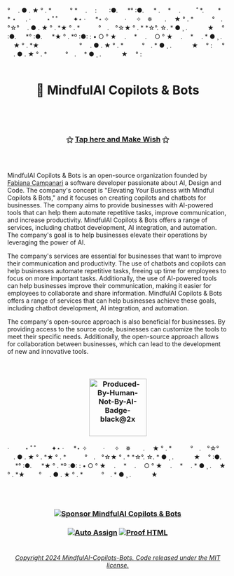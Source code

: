 
  <!--  START HEADER  -->   
 ° 　. ● . ★ ° . *　　　° * 　.　 :　　:●. 　 *° :●. 　 *
.　 * 　.　 　 ˚ *.　　 *　　 * ⋆ 　 .
· 　　 ⋆ ˚ ˚ 　　 ✦⋆ · 　 *⋆ ✧　 　 · 　 ✧　✵　　. 　★ ° . *　　　°　.　°☆° 　. ● . ★ ° . *★ ° . *　　　°　.　°☆★ ° . * *☆°. ☆. * ● ¸ . 　　　★ 　° :●. 　 *° :●. 　 *★ ° . *º :●: :
• ○ ° ★　 .　 * 　.　 ○ ° ★　 .　 * 　. * ● ¸ . 　★ ° . *★　 　　　　　
° 　. ● . ★ ° . *　　　°　. * ● ¸ . 　　　★ 　° :
　 ° 　. ● . ★ ° . *　　　°　.　 * ● ¸ . 　　　★ 　° :
<br><br> 

# <p align="center">  💬 MindfulAI Copilots & Bots 

<br><br> 

###  <p align="center">   ⚝ [Tap here and Make Wish](https://github.com/MindfulAI-Copilots-Bots/.github/assets/113218619/8e1bbca0-4d50-4963-8bee-88af5bd6db2d) ⚝

 <!--  END HEADER  --> 
  
<br><br>

<!-- ### <p align="center">  <img src="https://github.githubassets.com/images/icons/emoji/octocat.png" width="50"> [![Sponsor MindfulAI Copilots & Bots](https://img.shields.io/badge/Sponsor-MindfulAI%20Copilots%20%26%20Bots-brightgreen?logo=GitHub)](https://github.com/sponsors/MindfulAI-Copilots-Bots)  -->


MindfulAI Copilots & Bots is an open-source organization founded by [Fabiana Campanari](https://github.com/FabianaCampanari) a software developer passionate about AI, Design and Code. The company's concept is "Elevating Your Business with Mindful Copilots & Bots," and it focuses on creating copilots and chatbots for businesses. The company aims to provide businesses with AI-powered tools that can help them automate repetitive tasks, improve communication, and increase productivity. MindfulAI Copilots & Bots offers a range of services, including chatbot development, AI integration, and automation. The company's goal is to help businesses elevate their operations by leveraging the power of AI.

The company's services are essential for businesses that want to improve their communication and productivity. The use of chatbots and copilots can help businesses automate repetitive tasks, freeing up time for employees to focus on more important tasks. Additionally, the use of AI-powered tools can help businesses improve their communication, making it easier for employees to collaborate and share information. MindfulAI Copilots & Bots offers a range of services that can help businesses achieve these goals, including chatbot development, AI integration, and automation.

The company's open-source approach is also beneficial for businesses. By providing access to the source code, businesses can customize the tools to meet their specific needs. Additionally, the open-source approach allows for collaboration between businesses, which can lead to the development of new and innovative tools.

<br>

### <p align="center"> <img width="131" alt="Produced-By-Human-Not-By-AI-Badge-black@2x" src="https://github.com/MindfulAI-Copilots-Bots/.github/assets/113218619/3e3085a8-4e8f-49b5-b3f7-387e9649be17">

  
· 　　 ⋆ ˚ ˚ 　　 ✦⋆ · 　 *⋆ ✧　 　 · 　 ✧　✵　　. 　★ ° . *　　　°　.　°☆° 　. ● . ★ ° . *★ ° . *　　　°　.　°☆★ ° . * *☆°. ☆. * ● ¸ . 　　　★ 　° :●. 　 *° :●. 　 *★ ° . *º :●: :
• ○ ° ★　 .　 * 　.　 ○ ° ★　 .　 * 　. * ● ¸ . 　★ ° . *★　 　° 　. ● . ★ ° . *　　　°　. * ● ¸ . 　　　★　　

<br/>

#

### <p align="center"> [![Sponsor MindfulAI Copilots & Bots](https://img.shields.io/badge/Sponsor-MindfulAI%20Copilots%20%26%20Bots-brightgreen?logo=GitHub)](https://github.com/sponsors/MindfulAI-Copilots-Bots)

### <p align="center"> [![Auto Assign](https://github.com/AI-Powered-Bots/demo-repository/actions/workflows/auto-assign.yml/badge.svg)](https://github.com/AI-Powered-Bots/demo-repository/actions/workflows/auto-assign.yml)  [![Proof HTML](https://github.com/AI-Powered-Bots/demo-repository/actions/workflows/proof-html.yml/badge.svg)](https://github.com/AI-Powered-Bots/demo-repository/actions/workflows/proof-html.yml)

#
 
 ###### <p align="center">[Copyright 2024 MindfulAI-Copilots-Bots. Code released under the  MIT license.](https://github.com/MindfulAI-Copilots-Bots/.github/blob/cc8ab163231d96e24788c1717fa862d151c1aab1/LICENSE)



